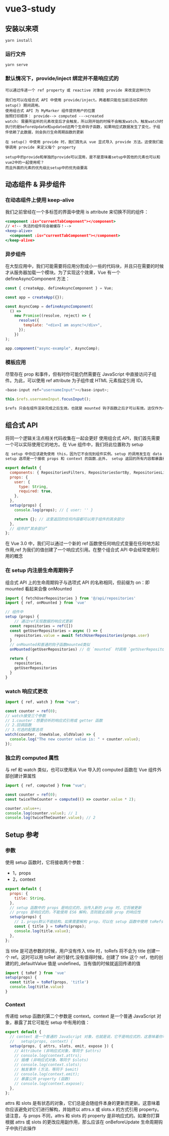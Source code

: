 # vue3-study

## 安装以来项

```
yarn install
```

### 运行文件

```
yarn serve
```

### 默认情况下，provide/inject 绑定并不是响应式的

```
可以通过传递一个 ref property 或 reactive 对象给 provide 来改变这种行为

我们也可以在组合式 API 中使用 provide/inject。两者都只能在当前活动实例的 setup() 期间调用。
使用组合式 API 为 MyMarker 组件提供用户的位置
按照打印顺序： provide--> computed --->created
watch: 需要所监听的元素改变后才会触发，所以刚开始的时候不会触发watch，触发watch时执行的是beforeUpdate和updated这两个生命钩子函数，如果响应式数据发生了变化，子组件依赖了此数据，则会执行生命周期函数的更新

在 setup() 中使用 provide 时，我们首先从 vue 显式导入 provide 方法。这使我们能够调用 provide 来定义每个 property

setup中的provide和单独的provide可以混用，是不是意味着setup中其他的元素也可以和vue2中的一起使用呢？
而且外面的元素的优先级比setup中的优先级要高
```

## 动态组件 & 异步组件

### 在动态组件上使用 keep-alive

我们之前曾经在一个多标签的界面中使用 is attribute 来切换不同的组件：

```jsx
<component :is="currentTabComponent"></component>
// <!-- 失活的组件将会被缓存！-->
<keep-alive>
  <component :is="currentTabComponent"></component>
</keep-alive>
```

### 异步组件

在大型应用中，我们可能需要将应用分割成小一些的代码块，并且只在需要的时候才从服务器加载一个模块。为了实现这个效果，Vue 有一个 defineAsyncComponent 方法：

```js
const { createApp, defineAsyncComponent } = Vue;

const app = createApp({});

const AsyncComp = defineAsyncComponent(
  () =>
    new Promise((resolve, reject) => {
      resolve({
        template: "<div>I am async!</div>",
      });
    })
);

app.component("async-example", AsyncComp);
```

### 模板应用

尽管存在 prop 和事件，但有时你可能仍然需要在 JavaScript 中直接访问子组件。为此，可以使用 ref attribute 为子组件或 HTML 元素指定引用 ID。

```js
<base-input ref="usernameInput"></base-input>;

this.$refs.usernameInput.focusInput();
```

```md
$refs 只会在组件渲染完成之后生效。也就是 mounted 钩子函数之后才可以有效。这仅作为一个用于直接操作子元素的“逃生舱”——你应该避免在模板或计算属性中访问 $refs。计算属性的执行是在 created 之前，对 data 进行处理，如果修改值之后的话，计算属性会重新计算，但是初始化的时候，计算熟悉还是在前面执行的
```

## 组合式 API

将同一个逻辑关注点相关代码收集在一起会更好
使用组合式 API，我们首先需要一个可以实际使用它的地方。在 Vue 组件中，我们将此位置称为 setup

```md
在 setup 中你应该避免使用 this，因为它不会找到组件实例。setup 的调用发生在 data property、computed property 或 methods 被解析之前，所以它们无法在 setup 中被获取
setup 选项是一个接收 props 和 context 的函数.此外， setup 返回的所有内容都暴露给组件的其余部分 (计算属性、方法、生命周期钩子等等) 以及组件的模板
```

```js
export default {
  components: { RepositoriesFilters, RepositoriesSortBy, RepositoriesList },
  props: {
    user: {
      type: String,
      required: true,
    },
  },
  setup(props) {
    console.log(props); // { user: '' }

    return {}; // 这里返回的任何内容都可以用于组件的其余部分
  },
  // 组件的“其余部分”
};
```

在 Vue 3.0 中，我们可以通过一个新的 ref 函数使任何响应式变量在任何地方起作用,ref 为我们的值创建了一个响应式引用。在整个组合式 API 中会经常使用引用的概念

### 在 setup 内注册生命周期钩子

组合式 API 上的生命周期钩子与选项式 API 的名称相同，但前缀为 on：即 mounted 看起来会像 onMounted

```js
import { fetchUserRepositories } from '@/api/repositories'
import { ref, onMounted } from 'vue'

// 组件中
setup (props) {
    // 通过ref实现数据的响应式更新
  const repositories = ref([])
  const getUserRepositories = async () => {
    repositories.value = await fetchUserRepositories(props.user)
  }
  // onMounted和普通的钩子函数mounted类似
  onMounted(getUserRepositories) // 在 `mounted` 时调用 `getUserRepositories`

  return {
    repositories,
    getUserRepositories
  }
}
```

### watch 响应式更改

```js
import { ref, watch } from "vue";

const counter = ref(0);
// watch接受三个参数
// 1.counter：想要侦听的响应式引用或 getter 函数
// 2.回调函数
// 3.可选的配置选项
watch(counter, (newValue, oldValue) => {
  console.log("The new counter value is: " + counter.value);
});
```

### 独立的 computed 属性

与 ref 和 watch 类似，也可以使用从 Vue 导入的 computed 函数在 Vue 组件外部创建计算属性

```js
import { ref, computed } from "vue";

const counter = ref(0);
const twiceTheCounter = computed(() => counter.value * 2);

counter.value++;
console.log(counter.value); // 1
console.log(twiceTheCounter.value); // 2
```

## Setup 参考

### 参数

使用 setup 函数时，它将接收两个参数：

- 1，props
- 2，context

```js
export default {
  props: {
    title: String,
  },
  // setup 函数中的 props 是响应式的，当传入新的 prop 时，它将被更新
  // props 是响应式的，不能使用 ES6 解构，否则就会消除 prop 的响应性
  setup(props) {
    // 1，props默认不能结构，如果需要解构 prop，可以在 setup 函数中使用 toRefs 函数来完成此操作：
    const { title } = toRefs(props);
    console.log(title.value);
  },
};
```

当 title 是可选参数的时候，用户没有传入 title 时，toRefs 将不会为 title 创建一个 ref。这时可以用 toRef 进行替代.没有值得时候，创建了 title 这个 ref，他的创建的的\_defaultValue 值是 undefined。当有值的时候就返回传递的值

```js
import { toRef } from 'vue'
setup(props) {
  const title = toRef(props, 'title')
  console.log(title.value)
}
```

### Context

传递给 setup 函数的第二个参数是 context。context 是一个普通 JavaScript 对象，暴露了其它可能在 setup 中有用的值：

```js
export default {
  // context 是一个普通的 JavaScript 对象，也就是说，它不是响应式的，这意味着你可以安全地对 context 使用 ES6 解构
  //   setup(props, context) {
  setup(props, { attrs, slots, emit, expose }) {
    // Attribute (非响应式对象，等同于 $attrs)
    // console.log(context.attrs);
    // 插槽 (非响应式对象，等同于 $slots)
    // console.log(context.slots);
    // 触发事件 (方法，等同于 $emit)
    // console.log(context.emit);
    // 暴露公共 property (函数)
    // console.log(context.expose);
  },
};
```

<p font="12px">
attrs 和 slots 是有状态的对象，它们总是会随组件本身的更新而更新。这意味着你应该避免对它们进行解构，并始终以 attrs.x 或 slots.x 的方式引用 property。请注意，与 props 不同，attrs 和 slots 的 property 是非响应式的。如果你打算根据 attrs 或 slots 的更改应用副作用，那么应该在 onBeforeUpdate 生命周期钩子中执行此操作
</p>

